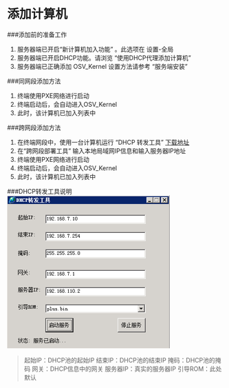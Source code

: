 # 添加计算机

###添加前的准备工作
1. 服务器端已开启“新计算机加入功能” 。此选项在 设置-全局
2. 服务器端已开启DHCP功能。请浏览 “使用DHCP代理添加计算机”
3. 服务器端已正确添加 OSV_Kernel  设置方法请参考 “服务端安装”



###同网段添加方法
1. 终端使用PXE网络进行启动
2. 终端启动后，会自动进入OSV_Kernel
3. 此时，该计算机已加入列表中



###跨网段添加方法
1.  在终端网段中，使用一台计算机运行 “DHCP 转发工具”  [下载地址](http://vpn.os-v.com:82/osv_plus_tools/DHCP%20%E4%B8%AD%E7%BB%A7%E5%99%A8.exe)
2.  在“跨网段部署工具” 输入本地局域网IP信息和输入服务器IP地址
3.  终端使用PXE网络进行启动
4.  终端启动后，会自动进入OSV_Kernel
5.  此时，该计算机已加入列表中


###DHCP转发工具说明
![](v8.png)


> 起始IP：DHCP池的起始IP
> 结束IP：DHCP池的结束IP
> 掩码：DHCP池的掩码
> 网关：DHCP信息中的网关
> 服务器IP：真实的服务器IP
> 引导ROM：此处默认



